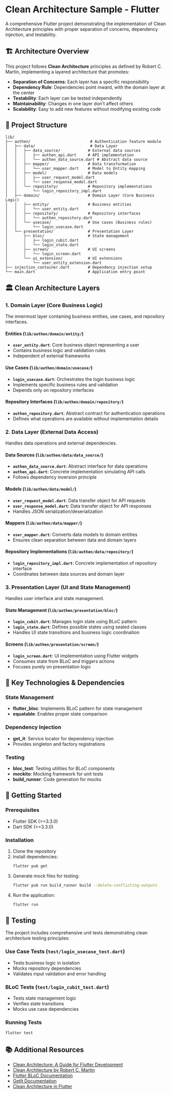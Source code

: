 # Clean Architecture Sample - Flutter

A comprehensive Flutter project demonstrating the implementation of Clean Architecture principles with proper separation of concerns, dependency injection, and testability.

## 🏗️ Architecture Overview

This project follows **Clean Architecture** principles as defined by Robert C. Martin, implementing a layered architecture that promotes:

- **Separation of Concerns**: Each layer has a specific responsibility
- **Dependency Rule**: Dependencies point inward, with the domain layer at the center
- **Testability**: Each layer can be tested independently
- **Maintainability**: Changes in one layer don't affect others
- **Scalability**: Easy to add new features without modifying existing code

## 📁 Project Structure

```
lib/
├── authen/                          # Authentication feature module
│   ├── data/                        # Data Layer
│   │   ├── data_source/            # External data sources
│   │   │   ├── authen_api.dart     # API implementation
│   │   │   └── authen_data_source.dart # Abstract data source
│   │   ├── mapper/                 # Data transformation
│   │   │   └── user_mapper.dart    # Model to Entity mapping
│   │   ├── model/                  # Data models
│   │   │   ├── user_request_model.dart
│   │   │   └── user_response_model.dart
│   │   └── repository/             # Repository implementations
│   │       └── login_repository_impl.dart
│   ├── domain/                     # Domain Layer (Core Business Logic)
│   │   ├── entity/                 # Business entities
│   │   │   └── user_entity.dart
│   │   ├── repository/             # Repository interfaces
│   │   │   └── authen_repository.dart
│   │   └── usecase/                # Use cases (Business rules)
│   │       └── login_usecase.dart
│   └── presentation/               # Presentation Layer
│       ├── bloc/                   # State management
│       │   ├── login_cubit.dart
│       │   └── login_state.dart
│       ├── screen/                 # UI screens
│       │   └── login_screen.dart
│       └── ui_extension/           # UI extensions
│           └── user_entity_extension.dart
├── injection_container.dart        # Dependency injection setup
└── main.dart                       # Application entry point
```

## 🏛️ Clean Architecture Layers

### 1. **Domain Layer** (Core Business Logic)
The innermost layer containing business entities, use cases, and repository interfaces.

#### Entities (`lib/authen/domain/entity/`)
- **`user_entity.dart`**: Core business object representing a user
- Contains business logic and validation rules
- Independent of external frameworks

#### Use Cases (`lib/authen/domain/usecase/`)
- **`login_usecase.dart`**: Orchestrates the login business logic
- Implements specific business rules and validation
- Depends only on repository interfaces

#### Repository Interfaces (`lib/authen/domain/repository/`)
- **`authen_repository.dart`**: Abstract contract for authentication operations
- Defines what operations are available without implementation details

### 2. **Data Layer** (External Data Access)
Handles data operations and external dependencies.

#### Data Sources (`lib/authen/data/data_source/`)
- **`authen_data_source.dart`**: Abstract interface for data operations
- **`authen_api.dart`**: Concrete implementation simulating API calls
- Follows dependency inversion principle

#### Models (`lib/authen/data/model/`)
- **`user_request_model.dart`**: Data transfer object for API requests
- **`user_response_model.dart`**: Data transfer object for API responses
- Handles JSON serialization/deserialization

#### Mappers (`lib/authen/data/mapper/`)
- **`user_mapper.dart`**: Converts data models to domain entities
- Ensures clean separation between data and domain layers

#### Repository Implementations (`lib/authen/data/repository/`)
- **`login_repository_impl.dart`**: Concrete implementation of repository interface
- Coordinates between data sources and domain layer

### 3. **Presentation Layer** (UI and State Management)
Handles user interface and state management.

#### State Management (`lib/authen/presentation/bloc/`)
- **`login_cubit.dart`**: Manages login state using BLoC pattern
- **`login_state.dart`**: Defines possible states using sealed classes
- Handles UI state transitions and business logic coordination

#### Screens (`lib/authen/presentation/screen/`)
- **`login_screen.dart`**: UI implementation using Flutter widgets
- Consumes state from BLoC and triggers actions
- Focuses purely on presentation logic

## 🔧 Key Technologies & Dependencies

### State Management
- **flutter_bloc**: Implements BLoC pattern for state management
- **equatable**: Enables proper state comparison

### Dependency Injection
- **get_it**: Service locator for dependency injection
- Provides singleton and factory registrations

### Testing
- **bloc_test**: Testing utilities for BLoC components
- **mockito**: Mocking framework for unit tests
- **build_runner**: Code generation for mocks

## 🚀 Getting Started

### Prerequisites
- Flutter SDK (>=3.3.0)
- Dart SDK (>=3.3.0)

### Installation
1. Clone the repository
2. Install dependencies:
   ```bash
   flutter pub get
   ```
3. Generate mock files for testing:
   ```bash
   flutter pub run build_runner build --delete-conflicting-outputs
   ```
4. Run the application:
   ```bash
   flutter run
   ```

## 🧪 Testing

The project includes comprehensive unit tests demonstrating clean architecture testing principles:

### Use Case Tests (`test/login_usecase_test.dart`)
- Tests business logic in isolation
- Mocks repository dependencies
- Validates input validation and error handling

### BLoC Tests (`test/login_cubit_test.dart`)
- Tests state management logic
- Verifies state transitions
- Mocks use case dependencies

### Running Tests
```bash
flutter test
```

## 📚 Additional Resources
- [Clean Architecture: A Guide for Flutter Development](http://collab.lge.com/main/display/VSL/Clean+Architecture%3A+A+Guide+for+Flutter+Development)
- [Clean Architecture by Robert C. Martin](https://blog.cleancoder.com/uncle-bob/2012/08/13/the-clean-architecture.html)
- [Flutter BLoC Documentation](https://bloclibrary.dev/)
- [GetIt Documentation](https://pub.dev/packages/get_it)
- [Clean Architecture in Flutter](https://medium.com/flutter-community/clean-architecture-in-flutter-using-bloc-pattern-2c4b20f9b3d8)
